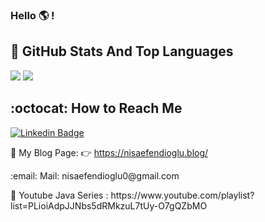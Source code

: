 ### Hello :earth_americas: !

## 📌 GitHub Stats And Top Languages

<div class="row">
  <img src="https://github.com/nisaefendioglu/nisaefendioglu/master/generated/overview.svg" />
  <img src="https://raw.githubusercontent.com/nisaefendioglu/nisaefendioglu/master/generated/languages.svg" />
</div>

## :octocat: How to Reach Me
[![Linkedin Badge](https://img.shields.io/badge/nisaefendioglu-follow%20on%20linkedin-blue?style=for-the-badge&logo=linkedin)](https://www.linkedin.com/in/nisaefendioglu/)


📌 My Blog Page: :point_right: https://nisaefendioglu.blog/ 
<p> :email: Mail: nisaefendioglu0@gmail.com </p>
<p> 📌 Youtube Java Series : https://www.youtube.com/playlist?list=PLioiAdpJJNbs5dRMkzuL7tUy-O7gQZbMO </p>
 
